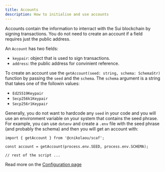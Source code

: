 ```yaml
---
title: Accounts
description: How to initialise and use accounts
---
```


Accounts contain the information to interract with the Sui blockchain by signing transactions.
You do not need to create an account if a field requires just the public address.

An `Account` has two fields:
- `keypair`: object that is used to sign transactions.
- `address`: the public address for convinient reference.

To create an account use the `getAccount(seed: string, schema: SchemaStr)` function by
passing the `seed` and the `schema`. The `schema` argument is a string that takes one
of the followin values:
- `Ed25519Keypair`
- `Secp256k1Keypair`
- `Secp256r1Keypair`

Generally, you do not want to hardcode any `seed` in your code and you will use an environment
variable on your system that contains the seed phrase. For example, you can use `dotenv` and
create a `.env` file with the seed phrase (and probably the schema) and then you will get an
account with:

```
import { getAccount } from '@cnikolaou/scaf';

const account = getAccount(process.env.SEED, process.env.SCHEMA);

// rest of the script ...
```

Read more on the [Configuration page](/reference/configuration)